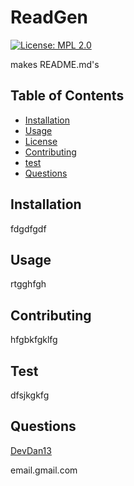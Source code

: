 
# ReadGen

[![License: MPL 2.0](https://img.shields.io/badge/License-MPL%202.0-brightgreen.svg)](https://opensource.org/licenses/MPL-2.0)

makes README.md's

## Table of Contents

* [Installation](#installation)
* [Usage](#usage)
* [License](#license)
* [Contributing](#contributing)
* [test](#test)
* [Questions](#Questions)

## Installation

fdgdfgdf

## Usage

rtgghfgh

## Contributing

hfgbkfgklfg

## Test

dfsjkgkfg

## Questions

[DevDan13](https://github.com/DevDan13)

email.gmail.com
